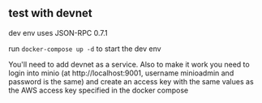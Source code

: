 ## test with devnet
dev env uses JSON-RPC 0.7.1

run `docker-compose up -d` to start the dev env

You'll need to add devnet as a service. 
Also to make it work you need to login into minio (at http://localhost:9001, username minioadmin and password is the same) 
and create an access key with the same values as the AWS access key specified in the docker compose